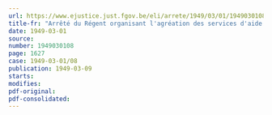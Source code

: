 ```yaml
---
url: https://www.ejustice.just.fgov.be/eli/arrete/1949/03/01/1949030108/justel
title-fr: "Arrêté du Régent organisant l'agréation des services d'aide aux familles et l'octroi de subventions à ces services"
date: 1949-03-01
source:
number: 1949030108
page: 1627
case: 1949-03-01/08
publication: 1949-03-09
starts:
modifies:
pdf-original:
pdf-consolidated:
---
```


